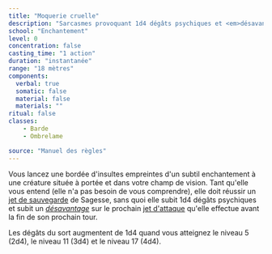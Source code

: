 ```yaml
---
title: "Moquerie cruelle"
description: "Sarcasmes provoquant 1d4 dégâts psychiques et <em>désavantage</em>."
school: "Enchantement"
level: 0
concentration: false
casting_time: "1 action"
duration: "instantanée"
range: "18 mètres"
components:
  verbal: true
  somatic: false
  material: false
  materials: ""
ritual: false
classes:
    - Barde
    - Ombrelame

source: "Manuel des règles"
---
```

Vous lancez une bordée d'insultes empreintes d'un subtil enchantement à une créature située à portée et dans votre champ de vision. Tant qu'elle vous entend (elle n'a pas besoin de vous comprendre), elle doit réussir un [jet de sauvegarde](/utiliser-les-caracteristiques/#jets-de-sauvegarde) de Sagesse, sans quoi elle subit 1d4 dégâts psychiques et subit un [_désavantage_](/utiliser-les-caracteristiques/#avantage-et-desavantage) sur le prochain [jet d'attaque](/combattre/#jets-d-attaque) qu'elle effectue avant la fin de son prochain tour.

Les dégâts du sort augmentent de 1d4 quand vous atteignez le niveau 5 (2d4), le niveau 11 (3d4) et le niveau  17 (4d4).
